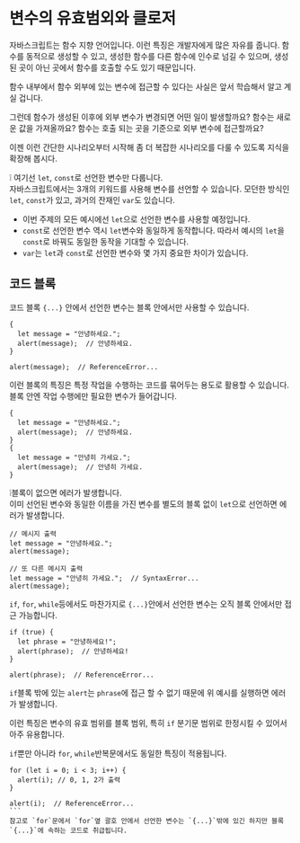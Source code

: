 # 변수의 유효범외와 클로저

자바스크립트는 함수 지향 언어입니다. 이런 특징은 개발자에게 많은 자유를 줍니다. 함수를 동적으로 생성할 수 있고, 생성한 함수를 다른 함수에 인수로 넘길 수 있으며, 생성된 곳이 아닌 곳에서 함수를 호출할 수도 있기 때문입니다.   
   
함수 내부에서 함수 외부에 있는 변수에 접근할 수 있다는 사실은 앞서 학습해서 알고 계실 겁니다.   
   
그런데 함수가 생성된 이후에 외부 변수가 변경되면 어떤 일이 발생할까요? 함수는 새로운 값을 가져올까요? 함수는 호출 되는 곳을 기준으로 외부 변수에 접근할까요?   
   
이젠 이런 간단한 시나리오부터 시작해 좀 더 복잡한 시나리오를 다룰 수 있도록 지식을 확장해 봅시다.   
   
❕ 여기선 `let`, `const`로 선언한 변수만 다룹니다.   
자바스크립트에서는 3개의 키워드를 사용해 변수를 선언할 수 있습니다. 모던한 방식인 `let`, `const`가 있고, 과거의 잔재인 `var`도 있습니다.
- 이번 주제의 모든 예시에선 `let`으로 선언한 변수를 사용할 예정입니다.
- `const`로 선언한 변수 역시 `let`변수와 동일하게 동작합니다. 따라서 예시의 `let`을 `const`로 바꿔도 동일한 동작을 기대할 수 있습니다.
- `var`는 `let`과 `const`로 선언한 변수와 몇 가지 중요한 차이가 있습니다.
   


## 코드 블록

코드 블록 `{...}` 안에서 선언한 변수는 블록 안에서만 사용할 수 있습니다.
```
{
  let message = "안녕하세요.";
  alert(message);  // 안녕하세요.
}

alert(message);  // ReferenceError...
```
이런 블록의 특징은 특정 작업을 수행하는 코드를 묶어두는 용도로 활용할 수 있습니다. 블록 안엔 작업 수행에만 필요한 변수가 들어갑니다.
```
{
  let message = "안녕하세요.";
  alert(message);  // 안녕하세요.
}
{
  let message = "안녕히 가세요.";
  alert(message);  // 안녕히 가세요.
}
```
❕블록이 없으면 에러가 발생합니다.   
이미 선언된 변수와 동일한 이름을 가진 변수를 별도의 블록 없이 `let`으로 선언하면 에러가 발생합니다.
```
// 메시지 출력
let message = "안녕하세요.";
alert(message);

// 또 다른 메시지 출력
let message = "안녕히 가세요.";  // SyntaxError...
alert(message);
```
`if`, `for`, `while`등에서도 마찬가지로 `{...}`안에서 선언한 변수는 오직 블록 안에서만 접근 가능합니다.
```
if (true) {
  let phrase = "안녕하세요!";
  alert(phrase);  // 안녕하세요!
}

alert(phrase);  // ReferenceError...
```
`if`블록 밖에 있는 `alert`는 `phrase`에 접근 할 수 없기 때문에 위 예시를 실행하면 에러가 발생합니다.   
   
이런 특징은 변수의 유효 범위를 블록 범위, 특히 `if` 분기문 범위로 한정시킬 수 있어서 아주 유용합니다.   
   
`if`뿐만 아니라 `for`, `while`반복문에서도 동일한 특징이 적용됩니다.
````
for (let i = 0; i < 3; i++) {
  alert(i); // 0, 1, 2가 출력
}

alert(i);  // ReferenceError...
```
참고로 `for`문에서 `for`옆 괄호 안에서 선언한 변수는 `{...}`밖에 있긴 하지만 블록 `{...}`에 속하는 코드로 취급됩니다.
